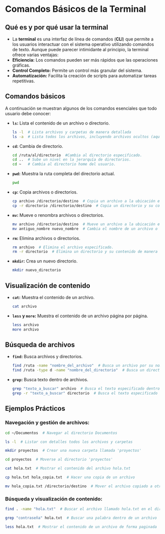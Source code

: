 # Comandos Básicos de la Terminal

## Qué es y por qué usar la terminal
- La **terminal** es una interfaz de línea de comandos (**CLI**) que permite a los usuarios interactuar con el sistema operativo utilizando comandos de texto. Aunque puede parecer intimidante al principio, la terminal ofrece varias ventajas:
- **Eficiencia:** Los comandos pueden ser más rápidos que las operaciones gráficas.
- **Control Completo:** Permite un control más granular del sistema.
- **Automatización:** Facilita la creación de scripts para automatizar tareas repetitivas.

## Comandos básicos
A continuación se muestran algunos de los comandos esenciales que todo usuario debe conocer:

- **`ls`:** Lista el contenido de un archivo o directorio.
  ```bash
  ls -l  # Lista archivos y carpetas de manera detallada
  ls -a  # Lista todos los archivos, incluyendo archivos ocultos (aquellos que comienzan con un punto).
  ```

- **`cd`:** Cambia de directorio.
  ```bash
  cd /ruta/al/directorio  #Cambia al directorio especificado.
  cd ..  # Sube un nivel en la jerarquía de directorios.
  cd ~   # Cambia al directorio home del usuario.
  ```
  
- **`pwd`:** Muestra la ruta completa del directorio actual.
  ```bash
  pwd
  ```

- **`cp`:** Copia archivos o directorios.
  ```bash
  cp archivo /directorio/destino  # Copia un archivo a la ubicación especificada.
  cp -r directorio /directorio/destino  # Copia un directorio y su contenido de manera recursiva.
  
- **`mv`:** Mueve o renombra archivos o directorios.
  ```bash
  mv archivo /directorio/destino  # Mueve un archivo a la ubicación especificada.
  mv antiguo_nombre nuevo_nombre  # Cambia el nombre de un archivo o directorio.
  ```
  
- **`rm`:** Elimina archivos o directorios.
  ```bash
  rm archivo  # Elimina el archivo especificado.
  rm -r directorio  # Elimina un directorio y su contenido de manera recursiva
  ```
  
- **`mkdir`:** Crea un nuevo directorio.
  ```bash
  mkdir nuevo_directorio
  ```

## Visualización de contenido

- **`cat`:** Muestra el contenido de un archivo.
  ```bash
  cat archivo
  ```

- **`less` y `more`:** Muestra el contenido de un archivo página por página.
  ```bash
  less archivo
  more archivo
  ```

## Búsqueda de archivos

- **`find`:** Busca archivos y directorios.
  ```bash
  find /ruta -name "nombre_del_archivo"  # Busca un archivo por su nombre en la /ruta especificada.
  find /ruta -type d -name "nombre_del_directorio"  # Busca un directorio (-d) por su nombre en la /ruta especificada.
  ```
  
- **`grep`:** Busca texto dentro de archivos.
  ```bash
  grep "texto_a_buscar" archivo  # Busca el texto especificado dentro del archivo.
  grep -r "texto_a_buscar" directorio  # Busca el texto especificado dentro de los archivos del directorio.
  ```
  
## Ejemplos Prácticos

### **Navegación y gestión de archivos:**
   ```bash
   cd ~/Documentos  # Navegar al directorio Documentos

   ls -l  # Listar con detalles todos los archivos y carpetas

   mkdir proyectos  # Crear una nueva carpeta llamada 'proyectos'
 
   cd proyectos  # Moverse al directorio 'proyectos'
 
   cat hola.txt  # Mostrar el contenido del archivo hola.txt
 
   cp hola.txt hola_copia.txt  # Hacer una copia de un archivo
 
   mv hola_copia.txt /directorio/destino  # Mover el archivo copiado a otra ubicación
   ```

### **Búsqueda y visualización de contenido:**
   ```bash
   find . -name "hola.txt"  # Buscar el archivo llamado hola.txt en el directorio actual (.)
 
   grep "contraseña" hola.txt  # Buscar una palabra dentro de un archivo
 
   less hola.txt  # Mostrar el contenido de un archivo de forma paginada
   ```